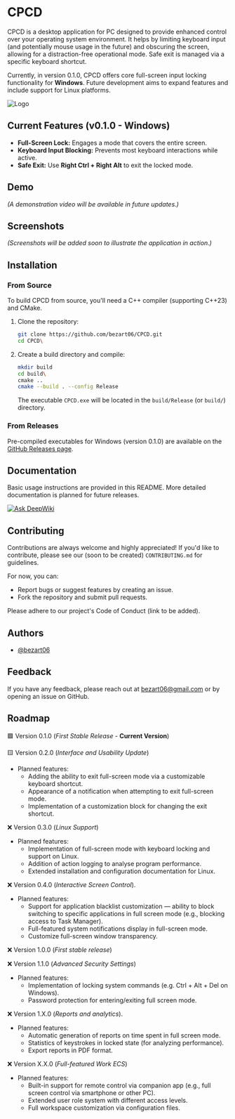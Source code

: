 
# CPCD

CPCD is a desktop application for PC designed to provide enhanced control over your operating system environment. It helps by limiting keyboard input (and potentially mouse usage in the future) and obscuring the screen, allowing for a distraction-free operational mode. Safe exit is managed via a specific keyboard shortcut.

Currently, in version 0.1.0, CPCD offers core full-screen input locking functionality for **Windows**. Future development aims to expand features and include support for Linux platforms.

![Logo](https://dev-to-uploads.s3.amazonaws.com/uploads/articles/th5xamgrr6se0x5ro4g6.png)

## Current Features (v0.1.0 - Windows)

* **Full-Screen Lock:** Engages a mode that covers the entire screen.
* **Keyboard Input Blocking:** Prevents most keyboard interactions while active.
* **Safe Exit:** Use **Right Ctrl + Right Alt** to exit the locked mode.

## Demo

*(A demonstration video will be available in future updates.)*

## Screenshots

*(Screenshots will be added soon to illustrate the application in action.)*


## Installation

### From Source

To build CPCD from source, you'll need a C++ compiler (supporting C++23) and CMake.

1.  Clone the repository:
    ```bash
    git clone https://github.com/bezart06/CPCD.git
    cd CPCD\
    ```
2.  Create a build directory and compile:
    ```bash
    mkdir build
    cd build\
    cmake ..
    cmake --build . --config Release
    ```
    The executable `CPCD.exe` will be located in the `build/Release` (or `build/`) directory.

### From Releases

Pre-compiled executables for Windows (version 0.1.0) are available on the [GitHub Releases page](https://github.com/Bezart06/CPCD/releases).

## Documentation

Basic usage instructions are provided in this README. More detailed documentation is planned for future releases.

[![Ask DeepWiki](https://deepwiki.com/badge.svg)](https://deepwiki.com/bezart06/CPCD)

## Contributing

Contributions are always welcome and highly appreciated! If you'd like to contribute, please see our (soon to be created) `CONTRIBUTING.md` for guidelines.

For now, you can:
* Report bugs or suggest features by creating an issue.
* Fork the repository and submit pull requests.

Please adhere to our project's Code of Conduct (link to be added).

## Authors

- [@bezart06](https://www.github.com/bezart06)

## Feedback

If you have any feedback, please reach out at bezart06@gmail.com or by opening an issue on GitHub.

## Roadmap

🟩 Version 0.1.0 (*First Stable Release* - **Current Version**)

🟨 Version 0.2.0 (*Interface and Usability Update*)
- Planned features:
    - Adding the ability to exit full-screen mode via a customizable keyboard shortcut.
    - Appearance of a notification when attempting to exit full-screen mode.
    - Implementation of a customization block for changing the exit shortcut.

❌ Version 0.3.0 (*Linux Support*)
- Planned features:
    - Implementation of full-screen mode with keyboard locking and support on Linux.
    - Addition of action logging to analyse program performance.   
    - Extended installation and configuration documentation for Linux.

❌ Version 0.4.0 (*Interactive Screen Control*).
- Planned features:
    - Support for application blacklist customization — ability to block switching to specific applications in full screen mode (e.g., blocking access to Task Manager).
    - Full-featured system notifications display in full-screen mode.
    - Customize full-screen window transparency.

❌ Version 1.0.0 (*First stable release*)

❌ Version 1.1.0 (*Advanced Security Settings*)
- Planned features:
    - Implementation of locking system commands (e.g. Ctrl + Alt + Del on Windows).
    - Password protection for entering/exiting full screen mode.

❌ Version 1.X.0 (*Reports and analytics*).
- Planned features:
    - Automatic generation of reports on time spent in full screen mode.
    - Statistics of keystrokes in locked state (for analyzing performance).
    - Export reports in PDF format.

❌ Version X.X.0 (*Full-featured Work ECS*)
- Planned features:
    - Built-in support for remote control via companion app (e.g., full screen control via smartphone or other PC).
    - Extended user role system with different access levels.
    - Full workspace customization via configuration files.

